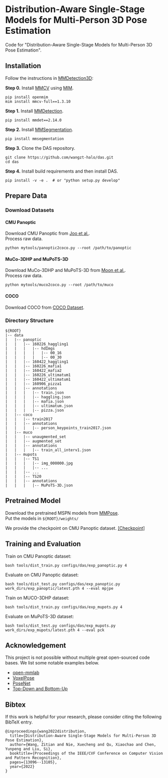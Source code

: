 # Distribution-Aware Single-Stage Models for Multi-Person 3D Pose Estimation
Code for "Distribution-Aware Single-Stage Models for Multi-Person 3D Pose Estimation".

## Installation

Follow the instructions in [MMDetection3D](https://github.com/open-mmlab/mmdetection3d):

**Step 0.** Install [MMCV](https://github.com/open-mmlab/mmcv) using [MIM](https://github.com/open-mmlab/mim).
```shell
pip install openmim
mim install mmcv-full==1.3.10
```

**Step 1.** Install [MMDetection](https://github.com/open-mmlab/mmdetection).
```shell
pip install mmdet==2.14.0
```

**Step 2.** Install [MMSegmentation](https://github.com/open-mmlab/mmsegmentation).
```shell
pip install mmsegmentation
```

**Step 3.** Clone the DAS repository.
```shell
git clone https://github.com/wangzt-halo/das.git
cd das
```

**Step 4.** Install build requirements and then install DAS.
```shell
pip install -v -e .  # or "python setup.py develop"
```

## Prepare Data

### Download Datasets

#### CMU Panoptic
Download CMU Panoptic from [Joo et al.](https://github.com/CMU-Perceptual-Computing-Lab/panoptic-toolbox). \
Process raw data.
```shell
python mytools/panoptic2coco.py --root /path/to/panoptic
```

#### MuCo-3DHP and MuPoTS-3D
Download MuCo-3DHP and MuPoTS-3D from [Moon et al.](https://github.com/mks0601/3DMPPE_POSENET_RELEASE). \
Process raw data.
```shell
python mytools/muco2coco.py --root /path/to/muco
```

#### COCO
Download COCO from [COCO Dataset](https://cocodataset.org/).


### Directory Structure
```
${ROOT}
|-- data
|   |-- panoptic
|   |   |-- 160226_haggling1
|   |   |   |-- hdImgs
|   |   |   |   |-- 00_16
|   |   |   |   |-- 00_30
|   |   |-- 160422_haggling1
|   |   |-- 160226_mafia1
|   |   |-- 160422_mafia2
|   |   |-- 160226_ultimatum1
|   |   |-- 160422_ultimatum1
|   |   |-- 160906_pizza1
|   |   |-- annotations
|   |   |   |-- train.json
|   |   |   |-- haggling.json
|   |   |   |-- mafia.json
|   |   |   |-- ultimatum.json
|   |   |   |-- pizza.json
|   |-- coco
|   |   |-- train2017
|   |   |-- annotations
|   |   |   |-- person_keypoints_train2017.json
|   |-- muco
|   |   |-- unaugmented_set
|   |   |-- augmented_set
|   |   |-- annotations
|   |   |   |-- train_all_interv1.json
|   |-- mupots
|   |   |-- TS1
|   |   |   |-- img_000000.jpg
|   |   |   |-- ...
|   |   |-- ...
|   |   |-- TS20
|   |   |-- annotations
|   |   |   |-- MuPoTS-3D.json
```

## Pretrained Model
Download the pretrained MSPN models from [MMPose](https://mmpose.readthedocs.io/en/latest/papers/backbones.html?highlight=mspn#mspn-arxiv-2019).\
Put the models in ```${ROOT}/weights/```

We provide the checkpoint on CMU Panoptic dataset. [\[Checkpoint\]](https://drive.google.com/drive/folders/1zQ_eS59lBtyPdq9pOFnk4AgWVUiphLbl?usp=sharing)

## Training and Evaluation
Train on CMU Panoptic dataset:
```shell
bash tools/dist_train.py configs/das/exp_panoptic.py 4
```

Evaluate on CMU Panoptic dataset:
```shell
bash tools/dist_test.py configs/das/exp_panoptic.py work_dirs/exp_panoptic/latest.pth 4 --eval mpjpe
```

Train on MUCO-3DHP dataset:
```shell
bash tools/dist_train.py configs/das/exp_mupots.py 4
```

Evaluate on MuPoTS-3D dataset:
```shell
bash tools/dist_test.py configs/das/exp_mupots.py work_dirs/exp_mupots/latest.pth 4 --eval pck
```

## Acknowledgement
This project is not possible without multiple great open-sourced code bases. We list some notable examples below.
* [open-mmlab](https://github.com/open-mmlab) 
* [VoxelPose](https://github.com/microsoft/voxelpose-pytorch)
* [PoseNet](https://github.com/mks0601/3DMPPE_POSENET_RELEASE)
* [Top-Down and Bottom-Up](https://github.com/3dpose/3D-Multi-Person-Pose)

## Bibtex
If this work is helpful for your research, please consider citing the following BibTeX entry.
```
@inproceedings{wang2022distribution,
  title={Distribution-Aware Single-Stage Models for Multi-Person 3D Pose Estimation},
  author={Wang, Zitian and Nie, Xuecheng and Qu, Xiaochao and Chen, Yunpeng and Liu, Si},
  booktitle={Proceedings of the IEEE/CVF Conference on Computer Vision and Pattern Recognition},
  pages={13096--13105},
  year={2022}
}
```
